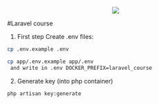 <p align="center"><img src="https://laravel.com/assets/img/components/logo-laravel.svg"></p>

#Laravel course

1. First step
Create .env files:
``` Bash 
cp .env.example .env

cp app/.env.example app/.env
 and write in .env DOCKER_PREFIX=laravel_course
``` 
2. Generate key (into php container)
```bash
php artisan key:generate
